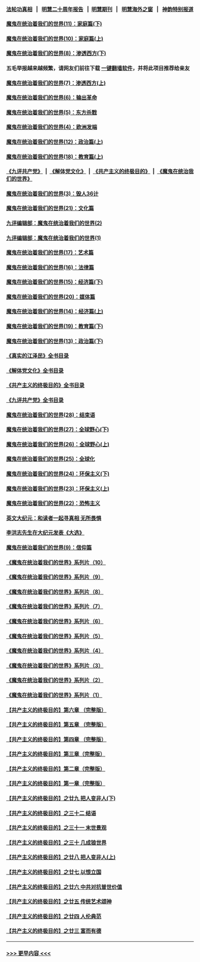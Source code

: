 #### [法轮功真相](https://github.com/gfw-breaker/truth/blob/master/README.md?t=0) &nbsp;&nbsp;|&nbsp;&nbsp; [明慧二十周年报告](https://github.com/gfw-breaker/mh-reports/blob/master/README.md?t=0) &nbsp;&nbsp;|&nbsp;&nbsp;[明慧期刊](https://github.com/gfw-breaker/mh-qikan) &nbsp;&nbsp;|&nbsp;&nbsp; [明慧海外之窗](https://github.com/gfw-breaker/mh-news/blob/master/README.md?t=0) &nbsp;&nbsp;|&nbsp;&nbsp; [神韵特别报道](https://github.com/gfw-breaker/mh-news/blob/master/shenyun.md?t=0)
#### [魔鬼在统治着我们的世界(11)：家庭篇(下)](../pages/nsc422/n10440961.md?t=12030802) 
#### [魔鬼在统治着我们的世界(10)：家庭篇(上)](../pages/nsc422/n10435448.md?t=12030802) 
#### [魔鬼在统治着我们的世界(8)：渗透西方(下)](../pages/nsc422/n10429603.md?t=12030802) 
#### 五毛举报越来越频繁，请网友们前往下载 [一键翻墙软件](https://github.com/gfw-breaker/ssr-accounts)，并将此项目推荐给亲友
#### [魔鬼在统治着我们的世界(7)：渗透西方(上)](../pages/nsc422/n10426013.md?t=12030802) 
#### [魔鬼在统治着我们的世界(6)：输出革命](../pages/nsc422/n10421536.md?t=12030802) 
#### [魔鬼在统治着我们的世界(5)：东方杀戮](../pages/nsc422/n10417707.md?t=12030802) 
#### [魔鬼在统治着我们的世界(4)：欧洲发端](../pages/nsc422/n10414890.md?t=12030802) 
#### [魔鬼在统治着我们的世界(12)：政治篇(上)](../pages/nsc422/n10444576.md?t=12030802) 
#### [魔鬼在统治着我们的世界(18)：教育篇(上)](../pages/nsc422/n10526970.md?t=12030802) 
#### [《九评共产党》](https://github.com/begood0513/9ping.md/blob/master/README.md) &nbsp;|&nbsp; [《解体党文化》](../../../../jtdwh.md/blob/master/README.md)  &nbsp;|&nbsp; [《共产主义的终极目的》](../../../../gczydzjmd.md/blob/master/README.md) &nbsp;|&nbsp; [《魔鬼在统治我们的世界》](../../../../mgztzwmdsj.md/blob/master/README.md) 
#### [魔鬼在统治着我们的世界(3)：毁人36计](../pages/nsc422/n10411583.md?t=12030802) 
#### [魔鬼在统治着我们的世界(21)：文化篇](../pages/nsc422/n10597706.md?t=12030802) 
#### [九评编辑部：魔鬼在统治着我们的世界(2)](../pages/nsc422/n10410036.md?t=12030802) 
#### [九评编辑部：魔鬼在统治着我们的世界(1)](../pages/nsc422/n10406825.md?t=12030802) 
#### [魔鬼在统治着我们的世界(17)：艺术篇](../pages/nsc422/n10499093.md?t=12030802) 
#### [魔鬼在统治着我们的世界(16)：法律篇](../pages/nsc422/n10485969.md?t=12030802) 
#### [魔鬼在统治着我们的世界(15)：经济篇(下)](../pages/nsc422/n10469975.md?t=12030802) 
#### [魔鬼在统治着我们的世界(20)：媒体篇](../pages/nsc422/n10586579.md?t=12030802) 
#### [魔鬼在统治着我们的世界(14)：经济篇(上)](../pages/nsc422/n10457370.md?t=12030802) 
#### [魔鬼在统治着我们的世界(19)：教育篇(下)](../pages/nsc422/n10564808.md?t=12030802) 
#### [魔鬼在统治着我们的世界(13)：政治篇(下)](../pages/nsc422/n10448270.md?t=12030802) 
#### [《真实的江泽民》全书目录](../pages/nsc422/n13721399.md?t=12030802) 
#### [《解体党文化》全书目录](../pages/nsc422/n13721157.md?t=12030802) 
#### [《共产主义的终极目的》全书目录](../pages/nsc422/n13721048.md?t=12030802) 
#### [《九评共产党》全书目录](../pages/nsc422/n13708085.md?t=12030802) 
#### [魔鬼在统治着我们的世界(28)：结束语](../pages/nsc422/n10936246.md?t=12030802) 
#### [魔鬼在统治着我们的世界(27)：全球野心(下)](../pages/nsc422/n10928319.md?t=12030802) 
#### [魔鬼在统治着我们的世界(26)：全球野心(上)](../pages/nsc422/n10900318.md?t=12030802) 
#### [魔鬼在统治着我们的世界(25)：全球化](../pages/nsc422/n10788205.md?t=12030802) 
#### [魔鬼在统治着我们的世界(24)：环保主义(下)](../pages/nsc422/n10695307.md?t=12030802) 
#### [魔鬼在统治着我们的世界(23)：环保主义(上)](../pages/nsc422/n10688613.md?t=12030802) 
#### [魔鬼在统治着我们的世界(22)：恐怖主义](../pages/nsc422/n10614727.md?t=12030802) 
#### [英文大纪元：和读者一起寻真相 无所畏惧](../pages/nsc422/n12542027.md?t=12030802) 
#### [李洪志先生在大纪元发表《大选》](../pages/nsc422/n12534746.md?t=12030802) 
#### [魔鬼在统治着我们的世界(9)：信仰篇](../pages/nsc422/n10432159.md?t=12030802) 
#### [《魔鬼在统治着我们的世界》系列片（10）](../pages/nsc422/n12292670.md?t=12030802) 
#### [《魔鬼在统治着我们的世界》系列片（9）](../pages/nsc422/n12290859.md?t=12030802) 
#### [《魔鬼在统治着我们的世界》系列片（8）](../pages/nsc422/n12287445.md?t=12030802) 
#### [《魔鬼在统治着我们的世界》系列片（7）](../pages/nsc422/n12283425.md?t=12030802) 
#### [《魔鬼在统治着我们的世界》系列片（6）](../pages/nsc422/n12282314.md?t=12030802) 
#### [《魔鬼在统治着我们的世界》系列片（5）](../pages/nsc422/n12281419.md?t=12030802) 
#### [《魔鬼在统治着我们的世界》系列片（4）](../pages/nsc422/n12274024.md?t=12030802) 
#### [《魔鬼在统治着我们的世界》系列片（3）](../pages/nsc422/n12271322.md?t=12030802) 
#### [《魔鬼在统治着我们的世界》系列片（2）](../pages/nsc422/n12269049.md?t=12030802) 
#### [《魔鬼在统治着我们的世界》系列片（1）](../pages/nsc422/n12267575.md?t=12030802) 
#### [【共产主义的终极目的】第六章 （完整版）](../pages/nsc422/n11428913.md?t=12030802) 
#### [【共产主义的终极目的】第五章 （完整版）](../pages/nsc422/n11428912.md?t=12030802) 
#### [【共产主义的终极目的】第四章 （完整版）](../pages/nsc422/n11428907.md?t=12030802) 
#### [【共产主义的终极目的】第三章（完整版）](../pages/nsc422/n11428848.md?t=12030802) 
#### [【共产主义的终极目的】第二章（完整版）](../pages/nsc422/n11428831.md?t=12030802) 
#### [【共产主义的终极目的】第一章（完整版）](../pages/nsc422/n11417651.md?t=12030802) 
#### [【共产主义的终极目的】之廿九 把人变非人(下)](../pages/nsc422/n11344140.md?t=12030802) 
#### [【共产主义的终极目的】之三十二 结语](../pages/nsc422/n11360535.md?t=12030802) 
#### [【共产主义的终极目的】之三十一 末世景观](../pages/nsc422/n11351129.md?t=12030802) 
#### [【共产主义的终极目的】之三十 几成狼世界](../pages/nsc422/n11348280.md?t=12030802) 
#### [【共产主义的终极目的】之廿八 把人变非人(上)](../pages/nsc422/n11340492.md?t=12030802) 
#### [【共产主义的终极目的】之廿七 以恨立国](../pages/nsc422/n11336944.md?t=12030802) 
#### [【共产主义的终极目的】之廿六 中共对抗普世价值](../pages/nsc422/n11324785.md?t=12030802) 
#### [【共产主义的终极目的】之廿五 传统艺术颂神](../pages/nsc422/n11296396.md?t=12030802) 
#### [【共产主义的终极目的】之廿四 人伦典范](../pages/nsc422/n11296397.md?t=12030802) 
#### [【共产主义的终极目的】之廿三 富而有德](../pages/nsc422/n11283598.md?t=12030802) 

----
#### [ >>> 更早内容 <<< ](../indexes/nsc422-earlier.md)
